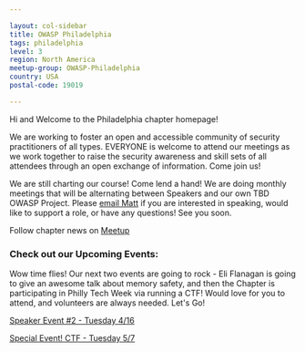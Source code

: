 ```yaml
---

layout: col-sidebar
title: OWASP Philadelphia
tags: philadelphia
level: 3
region: North America
meetup-group: OWASP-Philadelphia
country: USA
postal-code: 19019

---
```

Hi and Welcome to the Philadelphia chapter homepage! 

We are working to foster an open and accessible community of security practitioners of all types. EVERYONE is welcome to attend our meetings as we work together to raise the security awareness and skill sets of all attendees through an open exchange of information. Come join us!

We are still charting our course! Come lend a hand! We are doing monthly meetings that will be alternating between Speakers and our own TBD OWASP Project. Please <a href="mailto:higgs.json@owasp.org">email Matt</a> if you are interested in speaking, would like to support a role, or have any questions! See you soon.

Follow chapter news on [Meetup](https://www.meetup.com/owasp-philadelphia-chapter/)

### Check out our Upcoming Events:

Wow time flies! Our next two events are going to rock - Eli Flanagan is going to give an awesome talk about memory safety, and then the Chapter is participating in Philly Tech Week via running a CTF! Would love for you to attend, and volunteers are always needed. Let's Go! 

[Speaker Event #2 - Tuesday 4/16]([848679/](https://www.meetup.com/owasp-philadelphia-chapter/events/299949120/))

[Special Event! CTF - Tuesday 5/7]([https://www.meetup.com/owasp-philadelphia-chapter/events/300176058/])
